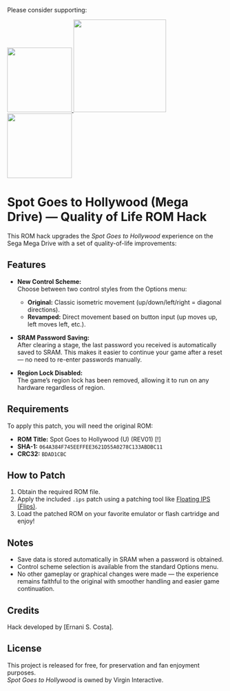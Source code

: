 Please consider supporting:

<a href="https://www.buymeacoffee.com/nani16bit" target="_blank">
  <img src="https://cdn.buymeacoffee.com/buttons/v2/default-yellow.png" width="150" />
</a> 
<a href="https://github.com/sponsors/irmaosver-e">
<img src="https://img.shields.io/badge/GitHub%20Sponsors-brightgreen" width="215" />
</a>
<a href="https://raw.githubusercontent.com/irmaosver-e/SGTH/main/SGTH.zip">
<img src="https://img.shields.io/badge/ItchIO-brightred" width="150" />
</a>


# Spot Goes to Hollywood (Mega Drive) — Quality of Life ROM Hack

This ROM hack upgrades the *Spot Goes to Hollywood* experience on the Sega Mega Drive with a set of quality-of-life improvements:

## Features
- **New Control Scheme:**  
  Choose between two control styles from the Options menu:  
  - **Original:** Classic isometric movement (up/down/left/right = diagonal directions).
  - **Revamped:** Direct movement based on button input (up moves up, left moves left, etc.).
  
- **SRAM Password Saving:**  
  After clearing a stage, the last password you received is automatically saved to SRAM. This makes it easier to continue your game after a reset — no need to re-enter passwords manually.

- **Region Lock Disabled:**  
  The game’s region lock has been removed, allowing it to run on any hardware regardless of region.

## Requirements
To apply this patch, you will need the original ROM:

- **ROM Title:** Spot Goes to Hollywood (U) (REV01) [!]
- **SHA-1:** `064A384F745EEFFEE3621D55A0278C133ABDBC11`
- **CRC32:** `BDAD1CBC`

## How to Patch
1. Obtain the required ROM file.
2. Apply the included `.ips` patch using a patching tool like [Floating IPS (Flips)](https://www.romhacking.net/utilities/1040/).
3. Load the patched ROM on your favorite emulator or flash cartridge and enjoy!

## Notes
- Save data is stored automatically in SRAM when a password is obtained.
- Control scheme selection is available from the standard Options menu.
- No other gameplay or graphical changes were made — the experience remains faithful to the original with smoother handling and easier game continuation.

## Credits
Hack developed by [Ernani S. Costa].

## License
This project is released for free, for preservation and fan enjoyment purposes.  
*Spot Goes to Hollywood* is owned by Virgin Interactive.
